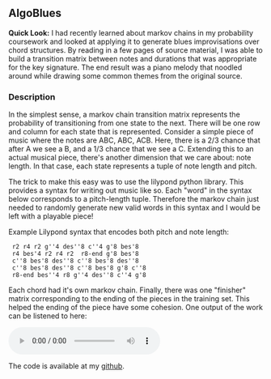 ## AlgoBlues

**Quick Look:** I had recently learned about markov chains in my probability coursework and looked at applying it to generate blues improvisations over chord structures. By reading in a few pages of source material, I was able to build a transition matrix between notes and durations that was appropriate for the key signature. The end result was a piano melody that noodled around while drawing some common themes from the original source.  

### Description

In the simplest sense, a markov chain transition matrix represents the probability of transitioning from one state to the next. There will be one row and column for each state that is represented. Consider a simple piece of music where the notes are ABC, ABC, ACB. Here, there is a 2/3 chance that after A we see a B, and a 1/3 chance that we see a C. Extending this to an actual musical piece, there's another dimension that we care about: note length. In that case, each state represents a tuple of note length and pitch.

The trick to make this easy was to use the lilypond python library. This provides a syntax for writing out music like so. Each "word" in the syntax below corresponds to a pitch-length tuple. Therefore the markov chain just needed to randomly generate new valid words in this syntax and I would be left with a playable piece! 

Example Lilypond syntax that encodes both pitch and note length:
```
 r2 r4 r2 g''4 des''8 c''4 g'8 bes'8 
 r4 bes'4 r2 r4 r2  r8-end g'8 bes'8 
 c''8 bes'8 des''8 c''8 bes'8 des''8 
 c''8 bes'8 des''8 c''8 bes'8 g'8 c''8  
 r8-end bes''4 r8 g''4 des''8 c''4 g'8
```

 Each chord had it's own markov chain. Finally, there was one "finisher" matrix corresponding to the ending of the pieces in the training set. This helped the ending of the piece have some cohesion. One output of the work can be listened to here:

<audio controls>
  <source src="https://sunnybala.com/portfolio/files/algoblues.mp3" type="audio/mpeg">
</audio>

The code is available at my <a href="https://github.com/sunnybala/AlgoBlues">github</a>.